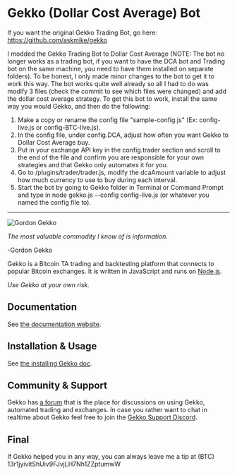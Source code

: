# Gekko (Dollar Cost Average) Bot

If you want the original Gekko Trading Bot, go here:
https://github.com/askmike/gekko

I modded the Gekko Trading Bot to Dollar Cost Average (NOTE: The bot no longer works as a trading bot, if you want to have the DCA bot and Trading bot on the same machine, you need to have them installed on separate folders). To be honest, I only made minor changes to the bot to get it to work this way. The bot works quite well already so all I had to do was modify 3 files (check the commit to see which files were changed) and add the dollar cost average strategy. To get this bot to work, install the same way you would Gekko, and then do the following:

1. Make a copy or rename the config file "sample-config.js" (Ex: config-live.js or config-BTC-live.js).
2. In the config file, under config.DCA, adjust how often you want Gekko to Dollar Cost Average buy. 
3. Put in your exchange API key in the config.trader section and scroll to the end of the file and confirm you are responsible for your own strategies and that Gekko only automates it for you. 
3. Go to /plugins/trader/trader.js, modify the dcaAmount variable to adjust how much currency to use to buy during each interval.
4. Start the bot by going to Gekko folder in Terminal or Command Prompt and type in node gekko.js --config config-live.js (or whatever you named the config file to).

_________________________________________________________________________________

![Gordon Gekko](http://mikevanrossum.nl/static/gekko.jpg)

*The most valuable commodity I know of is information.*

-Gordon Gekko

Gekko is a Bitcoin TA trading and backtesting platform that connects to popular Bitcoin exchanges. It is written in JavaScript and runs on [Node.js](http://nodejs.org).

*Use Gekko at your own risk.*

## Documentation

See [the documentation website](https://gekko.wizb.it/docs/introduction/about_gekko.html).

## Installation & Usage

See [the installing Gekko doc](https://gekko.wizb.it/docs/installation/installing_gekko.html).

## Community & Support

Gekko has [a forum](https://forum.gekko.wizb.it/) that is the place for discussions on using Gekko, automated trading and exchanges. In case you rather want to chat in realtime about Gekko feel free to join the [Gekko Support Discord](https://discord.gg/26wMygt).

## Final

If Gekko helped you in any way, you can always leave me a tip at (BTC) 13r1jyivitShUiv9FJvjLH7Nh1ZZptumwW
